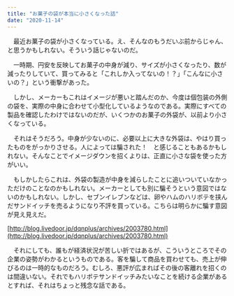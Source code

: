 ```yaml
---
title: "お菓子の袋が本当に小さくなった話"
date: "2020-11-14"
---
```


　最近お菓子の袋が小さくなっている。え、そんなのもうだいぶ前からじゃん、と思うかもしれない。そういう話じゃないのだ。

　一時期、円安を反映してお菓子の中身が減り、サイズが小さくなったり、数が減ったりしていて、買ってみると「これしか入ってないの！？」「こんなに小さいの？」という衝撃があった。

　しかし、メーカーもこれはイメージが悪いと踏んだのか、今度は個包装の外側の袋を、実際の中身に合わせて小型化しているようなのである。実際にすべての製品を確認したわけではないのだが、いくつかのお菓子の外袋が、以前より小さくなっている。

　それはそうだろう。中身が少ないのに、必要以上に大きな外袋は、やはり買ったものをがっかりさせる。人によっては騙された！　と感じることもあるかもしれない。そんなことでイメージダウンを招くよりは、正直に小さな袋を使った方がいい。

　もしかしたらこれは、外袋の製造が中身を減らしたことに追いついていなかっただけのことなのかもしれない。メーカーとしても別に騙そうという意図ではないのかもしれない。しかし、セブンイレブンなどは、卵やハムのハリボテを挟んだサンドイッチを売るようになり不評を買っている。こちらは明らかに騙す意図が見え見えだ。

[http://blog.livedoor.jp/dqnplus/archives/2003780.html](http://blog.livedoor.jp/dqnplus/archives/2003780.html)

　それにしても、誰もが経済状況が苦しい折ではあるが、こういうところでその企業の姿勢がわかるというものである。客を騙して商品を買わせても、売上が伸びるのは一時的なものだろう。むしろ、悪評が広まればその後の客離れを招くのは間違いない。それでもハリボテサンドイッチみたいなことを続ける企業があるとすれば、それはちょっと残念な話である。
